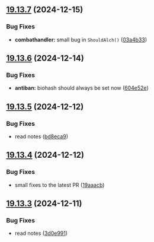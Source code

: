 ## [19.13.7](https://github.com/Torwent/WaspLib/compare/v19.13.6...v19.13.7) (2024-12-15)


### Bug Fixes

* **combathandler:** small bug in `ShouldAlch()` ([03a4b33](https://github.com/Torwent/WaspLib/commit/03a4b335689ee3fd3ced9018572cd97c8cdee826))



## [19.13.6](https://github.com/Torwent/WaspLib/compare/v19.13.5...v19.13.6) (2024-12-14)


### Bug Fixes

* **antiban:** biohash should always be set now ([604e52e](https://github.com/Torwent/WaspLib/commit/604e52e17a93a3ad6879f8fab1a7c639948a7fe0))



## [19.13.5](https://github.com/Torwent/WaspLib/compare/v19.13.4...v19.13.5) (2024-12-12)


### Bug Fixes

* read notes ([bd8eca9](https://github.com/Torwent/WaspLib/commit/bd8eca92884f2a6ee62f29887293e1b0620fa755))



## [19.13.4](https://github.com/Torwent/WaspLib/compare/v19.13.3...v19.13.4) (2024-12-12)


### Bug Fixes

* small fixes to the latest PR ([19aaacb](https://github.com/Torwent/WaspLib/commit/19aaacb7b92f4fcebd95ef8310369701ea886015))



## [19.13.3](https://github.com/Torwent/WaspLib/compare/v19.13.2...v19.13.3) (2024-12-11)


### Bug Fixes

* read notes ([3d0e991](https://github.com/Torwent/WaspLib/commit/3d0e991001e3b3bbec8b1dc69ac8c3c8bae3fd76))



